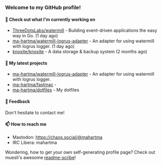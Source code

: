 ### Welcome to my GitHub profile!

#### 🔭 Check out what I'm currently working on

- [ThreeDotsLabs/watermill](https://github.com/ThreeDotsLabs/watermill) - Building event-driven applications the easy way in Go. (1 day ago)
- [ma-hartma/watermill-logrus-adapter](https://github.com/ma-hartma/watermill-logrus-adapter) - An adapter for using watermill with logrus logger. (1 day ago)
- [knoxite/knoxite](https://github.com/knoxite/knoxite) - A data storage &amp; backup system (2 months ago)

#### 🌱 My latest projects

- [ma-hartma/watermill-logrus-adapter](https://github.com/ma-hartma/watermill-logrus-adapter) - An adapter for using watermill with logrus logger.
- [ma-hartma/fastmac](https://github.com/ma-hartma/fastmac) - 
- [ma-hartma/dotfiles](https://github.com/ma-hartma/dotfiles) - My dotfiles

#### 💬 Feedback

Don't hesitate to contact me!

#### 📫 How to reach me

- Mastodon: https://chaos.social/@mahartma
- IRC Libera: mahartma

Wondering, how to get your own self-generating profile page? 
Check out muesli's awesome [readme-scribe](https://github.com/muesli/readme-scribe)!
